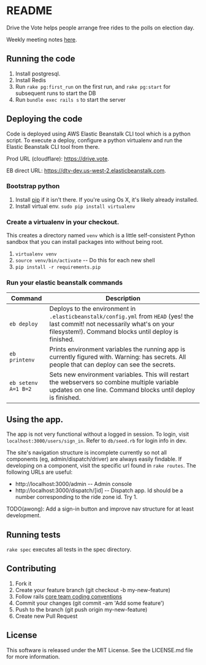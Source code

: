 # README

Drive the Vote helps people arrange free rides to the polls on election day.

Weekly meeting notes [here](
https://docs.google.com/document/d/10g34fvm6qZ-s8ca0TDMET56McxQYUPsc_1dOPFlYoAY/edit?usp=sharing).

## Running the code
1. Install postgresql.
1. Install Redis
1. Run `rake pg:first_run` on the first run, and `rake pg:start` for subsequent runs to start the DB
1. Run `bundle exec rails s` to start the server

## Deploying the code
Code is deployed using AWS Elastic Beanstalk CLI tool which is a python script. To execute a deploy,
configure a python virtualenv and run the Elastic Beanstalk CLI tool from there.

Prod URL (cloudflare): https://drive.vote.

EB direct URL: https://dtv-dev.us-west-2.elasticbeanstalk.com.

### Bootstrap python
1. Install [pip](https://pip.pypa.io/en/stable/installing/) if it isn't there. If you're using Os X, it's likely already installed.
1. Install virtual env. `sudo pip install virtualenv`

### Create a virtualenv in your checkout.
This creates a directory named `venv` which is a little self-consistent Python sandbox that you can install packages into without being root.
1. `virtualenv venv`
1. `source venv/bin/activate`  --  Do this for each new shell
1. `pip install -r requirements.pip`

### Run your elastic beanstalk commands

| Command | Description |
| ------- | ----------- |
| `eb deploy` | Deploys to the environment in `.elasticbeanstalk/config.yml` from `HEAD` (yes! the last commit! not necessarily what's on your filesystem!). Command blocks until deploy is finished. |
| `eb printenv` | Prints environment variables the running app is currently figured with. Warning: has secrets. All people that can deploy can see the secrets. |
| `eb setenv A=1 B=2` | Sets new environment variables. This will restart the webservers so combine multiple variable updates on one line. Command blocks until deploy is finished.  |


## Using the app.
The app is not very functional without a logged in session. To login, visit `localhost:3000/users/sign_in`.
Refer to `db/seed.rb` for login info in dev.

The site's navigation structure is incomplete currently so not all components (eg, admin/dispatch/driver) are
always easily findable. If developing on a component, visit the specific url found in `rake routes`. The following
URLs are useful:

  * http://localhost:3000/admin -- Admin console
  * http://localhost:3000/dispatch/[id] -- Dispatch app. Id should be a number corresponding to the ride zone id. Try 1.

TODO(awong): Add a sign-in button and improve nav structure for at least development.


## Running tests

`rake spec` executes all tests in the spec directory.


## Contributing

1. Fork it
1. Create your feature branch (git checkout -b my-new-feature)
1. Follow rails [core team coding conventions](http://guides.rubyonrails.org/contributing_to_ruby_on_rails.html#write-your-code)
1. Commit your changes (git commit -am 'Add some feature')
1. Push to the branch (git push origin my-new-feature)
1. Create new Pull Request

## License

This software is released under the MIT License. See the LICENSE.md file for more information.
